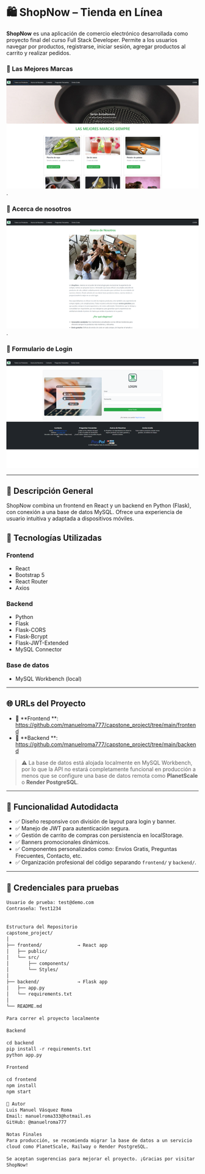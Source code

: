 # 🛍️ ShopNow – Tienda en Línea

**ShopNow** es una aplicación de comercio electrónico desarrollada como proyecto final del curso Full Stack Developer. Permite a los usuarios navegar por productos, registrarse, iniciar sesión, agregar productos al carrito y realizar pedidos.

### 🛒 Las Mejores Marcas
![Banner ShopNow](https://raw.githubusercontent.com/manuelroma777/capstone_project/refs/heads/main/frontend/public/images/ShopNow%201.png).

### 🛒 Acerca de nosotros
![Acerca de Nosotros](https://raw.githubusercontent.com/manuelroma777/capstone_project/refs/heads/main/frontend/public/images/ShopNow%202.png).

### 🔐 Formulario de Login
![Login Form ShopNow](https://raw.githubusercontent.com/manuelroma777/capstone_project/refs/heads/main/frontend/public/images/ShopNow%20-%20Login.png)

---

## 📌 Descripción General

ShopNow combina un frontend en React y un backend en Python (Flask), con conexión a una base de datos MySQL. Ofrece una experiencia de usuario intuitiva y adaptada a dispositivos móviles.

## 🚀 Tecnologías Utilizadas

### Frontend
- React
- Bootstrap 5
- React Router
- Axios

### Backend
- Python
- Flask
- Flask-CORS
- Flask-Bcrypt
- Flask-JWT-Extended
- MySQL Connector

### Base de datos
- MySQL Workbench (local)

---

## 🌐 URLs del Proyecto

- 🔗 **Frontend **: https://github.com/manuelroma777/capstone_project/tree/main/frontend
- 🔗 **Backend **: https://github.com/manuelroma777/capstone_project/tree/main/backend

> ⚠️ La base de datos está alojada localmente en MySQL Workbench, por lo que la API no estará completamente funcional en producción a menos que se configure una base de datos remota como **PlanetScale** o **Render PostgreSQL**.

---

## 🧠 Funcionalidad Autodidacta

- ✅ Diseño responsive con división de layout para login y banner.
- ✅ Manejo de JWT para autenticación segura.
- ✅ Gestión de carrito de compras con persistencia en localStorage.
- ✅ Banners promocionales dinámicos.
- ✅ Componentes personalizados como: Envíos Gratis, Preguntas Frecuentes, Contacto, etc.
- ✅ Organización profesional del código separando `frontend/` y `backend/`.

---

## 🔐 Credenciales para pruebas

```plaintext
Usuario de prueba: test@demo.com  
Contraseña: Test1234


Estructura del Repositorio
capstone_project/
│
├── frontend/             → React app
│   ├── public/
│   └── src/
│       ├── components/
│       └── Styles/
│
├── backend/              → Flask app
│   ├── app.py
│   └── requirements.txt
│
└── README.md

Para correr el proyecto localmente

Backend

cd backend
pip install -r requirements.txt
python app.py

Frontend

cd frontend
npm install
npm start

📣 Autor
Luis Manuel Vásquez Roma
Email: manuelroma333@hotmail.es
GitHub: @manuelroma777

Notas Finales
Para producción, se recomienda migrar la base de datos a un servicio cloud como PlanetScale, Railway o Render PostgreSQL.

Se aceptan sugerencias para mejorar el proyecto. ¡Gracias por visitar ShopNow!

